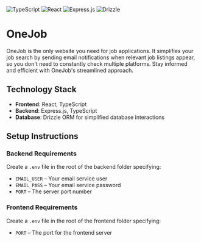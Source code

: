 ![TypeScript](https://img.shields.io/badge/typescript-%23007ACC.svg?style=for-the-badge&logo=typescript&logoColor=white)
![React](https://img.shields.io/badge/react-%2320232a.svg?style=for-the-badge&logo=react&logoColor=%2361DAFB)
![Express.js](https://img.shields.io/badge/express.js-%23404d59.svg?style=for-the-badge&logo=express&logoColor=%2361DAFB)
![Drizzle](https://img.shields.io/badge/drizzle-3A3D40?style=for-the-badge&logo=drizzle&logoColor=white)

# OneJob

OneJob is the only website you need for job applications. It simplifies your job search by sending email notifications when relevant job listings appear, so you don't need to constantly check multiple platforms. Stay informed and efficient with OneJob's streamlined approach.

## Technology Stack
- **Frontend**: React, TypeScript
- **Backend**: Express.js, TypeScript
- **Database**: Drizzle ORM for simplified database interactions

## Setup Instructions

### Backend Requirements

Create a `.env` file in the root of the backend folder specifying:
- `EMAIL_USER` – Your email service user
- `EMAIL_PASS` – Your email service password
- `PORT` – The server port number

### Frontend Requirements
Create a `.env` file in the root of the frontend folder specifying:
- `PORT` – The port for the frontend server
